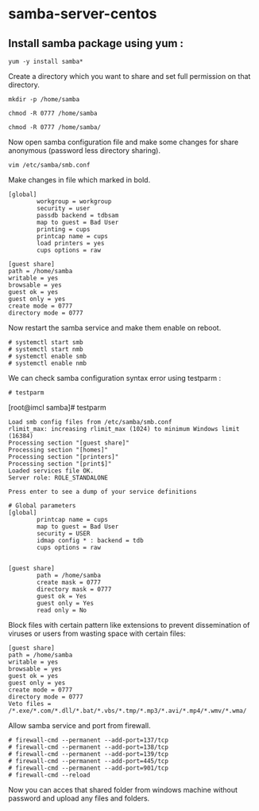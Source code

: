# samba-server-centos


## Install samba package using yum :
```
yum -y install samba*
```

Create a directory which you want to share and set full permission on that directory.
```
mkdir -p /home/samba
```
```
chmod -R 0777 /home/samba
```
```
chmod -R 0777 /home/samba/
```

Now open samba configuration file and make some changes for share anonymous (password less directory sharing).

`vim /etc/samba/smb.conf`

Make changes in file which marked in bold.
```
[global]
        workgroup = workgroup
        security = user 
        passdb backend = tdbsam
        map to guest = Bad User
        printing = cups
        printcap name = cups
        load printers = yes
        cups options = raw

[guest share]
path = /home/samba
writable = yes
browsable = yes
guest ok = yes
guest only = yes
create mode = 0777
directory mode = 0777
```


Now restart the samba service and make them enable on reboot.
```
# systemctl start smb
# systemctl start nmb
# systemctl enable smb
# systemctl enable nmb
```

We can check samba configuration syntax error using testparm :
```
# testparm
```

[root@imcl samba]# testparm
```
Load smb config files from /etc/samba/smb.conf
rlimit_max: increasing rlimit_max (1024) to minimum Windows limit (16384)
Processing section "[guest share]"
Processing section "[homes]"
Processing section "[printers]"
Processing section "[print$]"
Loaded services file OK.
Server role: ROLE_STANDALONE

Press enter to see a dump of your service definitions

# Global parameters
[global]
        printcap name = cups
        map to guest = Bad User
        security = USER
        idmap config * : backend = tdb
        cups options = raw


[guest share]
        path = /home/samba
        create mask = 0777
        directory mask = 0777
        guest ok = Yes
        guest only = Yes
        read only = No

```


Block files with certain pattern like extensions to prevent dissemination of viruses or users from wasting space with certain files:

```
[guest share]
path = /home/samba
writable = yes
browsable = yes
guest ok = yes
guest only = yes
create mode = 0777
directory mode = 0777
Veto files = /*.exe/*.com/*.dll/*.bat/*.vbs/*.tmp/*.mp3/*.avi/*.mp4/*.wmv/*.wma/
```


Allow samba service and port from firewall.
```
# firewall-cmd --permanent --add-port=137/tcp
# firewall-cmd --permanent --add-port=138/tcp
# firewall-cmd --permanent --add-port=139/tcp
# firewall-cmd --permanent --add-port=445/tcp
# firewall-cmd --permanent --add-port=901/tcp
# firewall-cmd --reload
```
Now you can acces that shared folder from windows machine without password and upload any files and folders.


